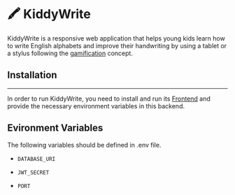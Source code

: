 # :crayon: KiddyWrite

KiddyWrite is a responsive web application that helps young kids learn how to write English alphabets and improve their handwriting by using a tablet or a stylus following the [gamification](https://en.wikipedia.org/wiki/Gamification) concept.

## Installation

---

In order to run KiddyWrite, you need to install and run its [Frontend](http://dev.nodeca.com) and provide the necessary environment variables in this backend.

## Evironment Variables

The following variables should be defined in .env file.

- `DATABASE_URI`

- `JWT_SECRET`

- `PORT`
